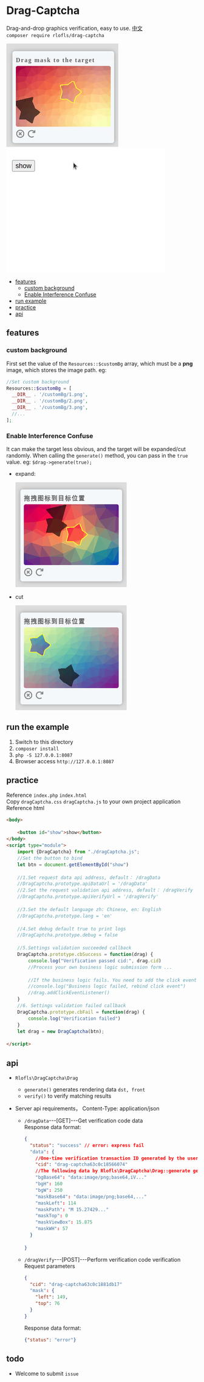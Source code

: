 # Drag-Captcha

Drag-and-drop graphics verification, easy to use. [中文](./README.md)\
`composer require rlofls/drag-captcha`

![show](./docs/drag-en.png)
![Example](./docs/drag-en.gif)

- [features](#features)
  - [custom background](#custom-bg)
  - [Enable Interference Confuse](#confuse)
- [run example](#run-demo)
- [practice](#practice)
- [api](#api)

## <a id="features">features</a>

### <a id="custom-bg">custom background</a>

  First set the value of the `Resources::$customBg` array, which must be a **png** image, which stores the image path. eg:

  ```php
  //Set custom background
  Resources::$customBg = [
    __DIR__ . '/customBg/1.png',
    __DIR__ . '/customBg/2.png',
    __DIR__ . '/customBg/3.png',
    //...
  ];
  ```

### <a id="confuse">Enable Interference Confuse</a>

  It can make the target less obvious, and the target will be expanded/cut randomly. When calling the `generate()` method, you can pass in the `true` value. eg: `$drag->generate(true);`

- expand:

  ![expand](./docs/confuse-expand.png)
- cut

  ![expand](./docs/confuse-cut.png)
## <a id="run-demo">run the example</a>

1. Switch to this directory
2. `composer install`
3. `php -S 127.0.0.1:8087`
4. Browser access `http://127.0.0.1:8087`

## <a id="practice">practice</a>

Reference `index.php` `index.html` \
Copy `dragCaptcha.css` `dragCaptcha.js` to your own project application \
Reference html
```html
<body>
    
    <button id="show">show</button>
</body>
<script type="module">
    import {DragCaptcha} from "./dragCaptcha.js";
    //Set the button to bind
    let btn = document.getElementById("show")

    //1.Set request data api address, default： /dragData
    //DragCaptcha.prototype.apiDataUrl = '/dragData'
    //2.Set the request validation api address, default： /dragVerify
    //DragCaptcha.prototype.apiVerifyUrl = '/dragVerify'

    //3.Set the default language zh: Chinese, en: English
    //DragCaptcha.prototype.lang = 'en'

    //4.Set debug default true to print logs
    //DragCaptcha.prototype.debug = false

    //5.Settings validation succeeded callback
    DragCaptcha.prototype.cbSuccess = function(drag) {
        console.log("Verification passed cid:", drag.cid)
        //Process your own business logic submission form ...

        //If the business logic fails. You need to add the click event again, because the click event will be canceled when the verification is successful
        //console.log("Business logic failed, rebind click event")
        //drag.addClickEventListener()
    }
    //6. Settings validation failed callback
    DragCaptcha.prototype.cbFail = function(drag) {
        console.log("Verification failed")
    }
    let drag = new DragCaptcha(btn);

</script>

```

## <a id="api">api</a>

- `Rlofls\DragCaptcha\Drag`
  - `generate()` generates rendering data `dst, front`
  - `verify()` to verify matching results

- Server api requirements， Content-Type: application/json
  - `/dragData`---[GET]---Get verification code data\
    Response data format:
    ```json
    {
      "status": "success" // error: express fail
      "data": {
        //One-time verification transaction ID generated by the user
        "cid": "drag-captcha63c0c18566074"
        //The following data by Rlofls\DragCaptcha\Drag::generate generated
        "bgBase64": "data:image/png;base64,iV..."
        "bgH": 160
        "bgW": 250
        "maskBase64": "data:image/png;base64,..."
        "maskLeft": 114
        "maskPath": "M 15.27429..."
        "maskTop": 0
        "maskViewBox": 15.875
        "maskWH": 57
      }

    }
    ```
  - `/dragVerify`---[POST]---Perform verification code verification\
    Request parameters
    ```json
    {
      "cid": "drag-captcha63c0c1881db17"
      "mask": {
        "left": 149, 
        "top": 76
      }
    }
    ```
    Response data format:
    ```json
    {"status": "error"}
    ```

## todo

- Welcome to submit `issue`

